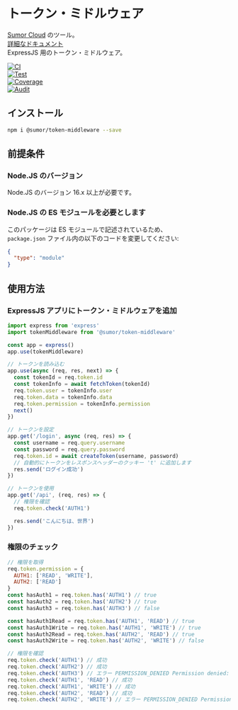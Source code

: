 # トークン・ミドルウェア

[Sumor Cloud](https://sumor.cloud) のツール。  
[詳細なドキュメント](https://sumor.cloud/token-middleware)  
ExpressJS 用のトークン・ミドルウェア。

[![CI](https://github.com/sumor-cloud/token-middleware/actions/workflows/ci.yml/badge.svg)](https://github.com/sumor-cloud/token-middleware/actions/workflows/ci.yml)  
[![Test](https://github.com/sumor-cloud/token-middleware/actions/workflows/ut.yml/badge.svg)](https://github.com/sumor-cloud/token-middleware/actions/workflows/ut.yml)  
[![Coverage](https://github.com/sumor-cloud/token-middleware/actions/workflows/coverage.yml/badge.svg)](https://github.com/sumor-cloud/token-middleware/actions/workflows/coverage.yml)  
[![Audit](https://github.com/sumor-cloud/token-middleware/actions/workflows/audit.yml/badge.svg)](https://github.com/sumor-cloud/token-middleware/actions/workflows/audit.yml)

## インストール

```bash
npm i @sumor/token-middleware --save
```

## 前提条件

### Node.JS のバージョン

Node.JS のバージョン 16.x 以上が必要です。

### Node.JS の ES モジュールを必要とします

このパッケージは ES モジュールで記述されているため、  
`package.json` ファイル内の以下のコードを変更してください:

```json
{
  "type": "module"
}
```

## 使用方法

### ExpressJS アプリにトークン・ミドルウェアを追加

```javascript
import express from 'express'
import tokenMiddleware from '@sumor/token-middleware'

const app = express()
app.use(tokenMiddleware)

// トークンを読み込む
app.use(async (req, res, next) => {
  const tokenId = req.token.id
  const tokenInfo = await fetchToken(tokenId)
  req.token.user = tokenInfo.user
  req.token.data = tokenInfo.data
  req.token.permission = tokenInfo.permission
  next()
})

// トークンを設定
app.get('/login', async (req, res) => {
  const username = req.query.username
  const password = req.query.password
  req.token.id = await createToken(username, password)
  // 自動的にトークンをレスポンスヘッダーのクッキー 't' に追加します
  res.send('ログイン成功')
})

// トークンを使用
app.get('/api', (req, res) => {
  // 権限を確認
  req.token.check('AUTH1')

  res.send('こんにちは、世界')
})
```

### 権限のチェック

```javascript
// 権限を取得
req.token.permission = {
  AUTH1: ['READ', 'WRITE'],
  AUTH2: ['READ']
}
const hasAuth1 = req.token.has('AUTH1') // true
const hasAuth2 = req.token.has('AUTH2') // true
const hasAuth3 = req.token.has('AUTH3') // false

const hasAuth1Read = req.token.has('AUTH1', 'READ') // true
const hasAuth1Write = req.token.has('AUTH1', 'WRITE') // true
const hasAuth2Read = req.token.has('AUTH2', 'READ') // true
const hasAuth2Write = req.token.has('AUTH2', 'WRITE') // false

// 権限を確認
req.token.check('AUTH1') // 成功
req.token.check('AUTH2') // 成功
req.token.check('AUTH3') // エラー PERMISSION_DENIED Permission denied: AUTH3
req.token.check('AUTH1', 'READ') // 成功
req.token.check('AUTH1', 'WRITE') // 成功
req.token.check('AUTH2', 'READ') // 成功
req.token.check('AUTH2', 'WRITE') // エラー PERMISSION_DENIED Permission denied: AUTH2=WRITE
```